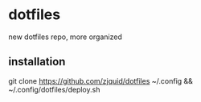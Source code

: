# dotfiles
new dotfiles repo, more organized

## installation
git clone https://github.com/zjquid/dotfiles ~/.config && ~/.config/dotfiles/deploy.sh

